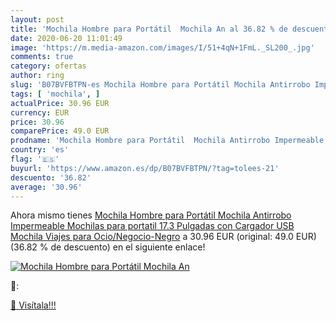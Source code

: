 ```yaml
---
layout: post
title: 'Mochila Hombre para Portátil  Mochila An al 36.82 % de descuento'
date: 2020-06-20 11:01:49
image: 'https://m.media-amazon.com/images/I/51+4qN+1FmL._SL200_.jpg'
comments: true
category: ofertas
author: ring
slug: 'B07BVFBTPN-es Mochila Hombre para Portátil Mochila Antirrobo Impermeable...'
tags: [ 'mochila', ]
actualPrice: 30.96 EUR
currency: EUR
price: 30.96
comparePrice: 49.0 EUR
prodname: 'Mochila Hombre para Portátil  Mochila Antirrobo Impermeable Mochilas para portatil 17.3 Pulgadas con Cargador USB Mochila Viajes para Ocio/Negocio-Negro'
country: 'es'
flag: '🇪🇸'
buyurl: 'https://www.amazon.es/dp/B07BVFBTPN/?tag=tolees-21'
descuento: '36.82'
average: '30.96'
---
```


Ahora mismo tienes [Mochila Hombre para Portátil  Mochila Antirrobo Impermeable Mochilas para portatil 17.3 Pulgadas con Cargador USB Mochila Viajes para Ocio/Negocio-Negro](https://www.amazon.es/dp/B07BVFBTPN/?tag=tolees-21) a 30.96 EUR (original: 49.0 EUR) (36.82 %  de descuento) en el siguiente enlace!

[![Mochila Hombre para Portátil  Mochila An](https://m.media-amazon.com/images/I/51+4qN+1FmL._SL200_.jpg)](https://www.amazon.es/dp/B07BVFBTPN/?tag=tolees-21)

🔎:


[🛒 Visítala!!!](https://www.amazon.es/dp/B07BVFBTPN/?tag=tolees-21)
